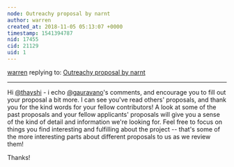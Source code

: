 ```yaml
---
node: Outreachy proposal by narnt
author: warren
created_at: 2018-11-05 05:13:07 +0000
timestamp: 1541394787
nid: 17455
cid: 21129
uid: 1
---
```




[warren](../profile/warren) replying to: [Outreachy proposal by narnt](../notes/thayshi/11-01-2018/outreachy-proposal-by-narnt)

----
Hi [@thayshi](/profile/thayshi) - i echo [@gauravano](/profile/gauravano)'s comments, and encourage you to fill out your proposal a bit more. I can see you've read others' proposals, and thank you for the kind words for your fellow contributors! A look at some of the past proposals and your fellow applicants' proposals will give you a sense of the kind of detail and information we're looking for. Feel free to focus on things you find interesting and fulfilling about the project -- that's some of the more interesting parts about different proposals to us as we review them!

Thanks!
